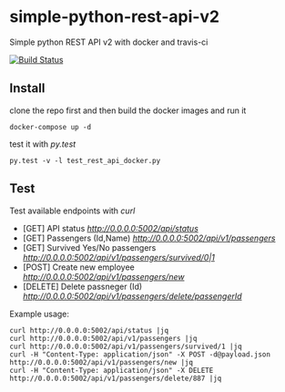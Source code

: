 # simple-python-rest-api-v2

Simple python REST API v2 with docker and travis-ci

[![Build Status](https://travis-ci.org/jkogut/simple-python-rest-api-v2.svg?branch=master)](https://travis-ci.org/jkogut/simple-python-rest-api-v2)


Install
-------

clone the repo first and then build the docker images and run it

```
docker-compose up -d
```

test it with *py.test*

```
py.test -v -l test_rest_api_docker.py
```


Test
----

Test available endpoints with *curl*

 * [GET] API status *http://0.0.0.0:5002/api/status*
 * [GET] Passengers (Id,Name)  *http://0.0.0.0:5002/api/v1/passengers*
 * [GET] Survived Yes/No passengers *http://0.0.0.0:5002/api/v1/passengers/survived/0|1*
 * [POST] Create new employee *http://0.0.0.0:5002/api/v1/passengers/new*
 * [DELETE] Delete passneger (Id) *http://0.0.0.0:5002/api/v1/passengers/delete/passengerId*

Example usage:
```
curl http://0.0.0.0:5002/api/status |jq
curl http://0.0.0.0:5002/api/v1/passengers |jq
curl http://0.0.0.0:5002/api/v1/passengers/survived/1 |jq
curl -H "Content-Type: application/json" -X POST -d@payload.json http://0.0.0.0:5002/api/v1/passengers/new |jq
curl -H "Content-Type: application/json" -X DELETE http://0.0.0.0:5002/api/v1/passengers/delete/887 |jq
```
